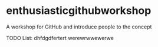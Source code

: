 # enthusiasticgithubworkshop
A workshop for GitHub and introduce people to the concept


TODO List:
dhfdgdfertert
werewrwwewerwe
